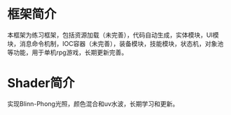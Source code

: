 # 框架简介  
本框架为练习框架，包括资源加载（未完善），代码自动生成，实体模块，UI模块，消息命令机制，IOC容器（未完善），装备模块，技能模块，状态机，对象池等功能，用于单机rpg游戏，长期更新完善。
# Shader简介  
实现Blinn-Phong光照，颜色混合和uv水波，长期学习和更新。
